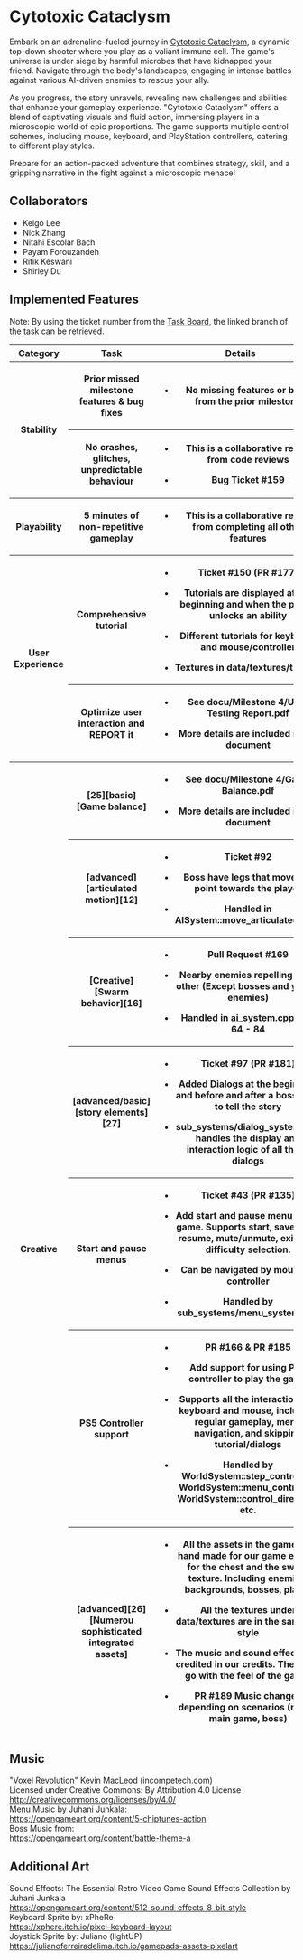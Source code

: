 # Cytotoxic Cataclysm

Embark on an adrenaline-fueled journey in [Cytotoxic Cataclysm](https://cytotoxiccataclysm.itch.io/cytotoxic-cataclysm), a dynamic top-down shooter where you play as a valiant immune cell. The game's universe is under siege by harmful microbes that have kidnapped your friend. Navigate through the body's landscapes, engaging in intense battles against various AI-driven enemies to rescue your ally.

As you progress, the story unravels, revealing new challenges and abilities that enhance your gameplay experience. "Cytotoxic Cataclysm" offers a blend of captivating visuals and fluid action, immersing players in a microscopic world of epic proportions. The game supports multiple control schemes, including mouse, keyboard, and PlayStation controllers, catering to different play styles.

Prepare for an action-packed adventure that combines strategy, skill, and a gripping narrative in the fight against a microscopic menace!

## Collaborators
- Keigo Lee
- Nick Zhang
- Nitahi Escolar Bach
- Payam Forouzandeh
- Ritik Keswani
- Shirley Du

## Implemented Features
Note: By using the ticket number from the [<u>Task
Board</u>](https://github.students.cs.ubc.ca/orgs/CPSC427-2023W-T1/projects/3/views/1),
the linked branch of the task can be retrieved.
<table>
	<colgroup>
		<col style="width: 15%" />
		<col style="width: 25%" />
		<col style="width: 59%" />
	</colgroup>
	<thead>
		<tr class="header">
			<th><strong>Category</strong></th>
			<th><strong>Task</strong></th>
			<th><strong>Details</strong></th>
		</tr>
		<tr>
			<th rowspan="2">Stability</th>
			<th>
			<p>Prior missed milestone features & bug fixes</p>
			</th>
			<th><ul>
			<li>
			<p>No missing features or bugs from the prior milestone</p>
			</li>
			</th>
		</tr>
		<tr>
			<th>
			<p>No crashes, glitches, unpredictable behaviour </p>
			</th>
			<th><ul>
			<li>
			<p>This is a collaborative result from code reviews</p>
			</li>
			<li>
			<p>Bug Ticket #159</p>
			</li>
			</th>
		</tr>
		<tr>
			<th rowspan="1">Playability</th>
			<th>
			<p>5 minutes of non-repetitive gameplay</p>
			</th>
			<th><ul>
			<li>
			<p>This is a collaborative result from completing all other features</p>
			</li>
			</th>
		</tr>
		<tr>
			<th rowspan="2">User Experience</th>
			<th>
			<p>Comprehensive tutorial</p>
			</th>
			<th><ul>
			<li>
			<p>Ticket #150 (PR #177)</p>
			</li>
			<li>
			<p>Tutorials are displayed at the beginning and when the player unlocks an ability</p>
			</li>
			<li>
			<p>Different tutorials for keyboard and mouse/controller</p>
			</li>
			<li>
			<p>Textures in data/textures/tutorial</p>
			</li>
			</ul>
			</th>
		</tr>
		<tr class="odd">
			<th>
			<p>Optimize user interaction and REPORT it</p>
			</th>
			<th><ul>
			<li>
			<p>See docu/Milestone 4/User Testing Report.pdf</p>
			</li>
			<li>
			<p>More details are included in the document</p>
			</li>
		</tr>
		<tr>
			<th rowspan="7">Creative</th>
			<th>[25][basic][Game balance]</th>
			<th><ul>
			<li>
			<p>See docu/Milestone 4/Game Balance.pdf</p>
			</li>
			<li>
			<p>More details are included in the document</p>
			</li>
			</ul>
			</th>
		</tr>
		<tr>
			<th>[advanced][articulated motion][12]</th>
			<th><ul>
			<li>
			<p>Ticket #92</p>
			</li>
			<li>
			<p>Boss have legs that moves to point towards the player</p>
			</li>
			<li>
			<p>Handled in AISystem::move_articulated_part</p>
			</li>
			</ul>
			</th>
		</tr>
		<tr>
			<th>[Creative][Swarm behavior][16] </th>
			<th><ul>
			<li>
			<p>Pull Request #169</p>
			</li>
			<li>
			<p>Nearby enemies repelling each other (Except bosses and yellow enemies)</p>
			</li>
			<li>
			<p>Handled in ai_system.cpp, line 64 - 84</p>
			</li>
			</ul>
			</th>
		</tr>
		<tr>
			<th>[advanced/basic][story elements][27]</th>
			<th><ul>
			<li>
			<p>Ticket #97 (PR #181)
</p>
			</li>
			<li>
			<p>Added Dialogs at the beginning and before and after a boss fight to tell the story
</p>
			</li>
			<li>
			<p>sub_systems/dialog_system.cpp handles the display and interaction logic of all these dialogs</p>
			</li>
			</ul>
			</th>
		</tr>
		<tr>
			<th>Start and pause menus</th>
			<th><ul>
			<li>
			<p>Ticket #43 (PR #135)</p>
			</li>
			<li>
			<p>Add start and pause menu to the game. Supports start, save/load, resume, mute/unmute, exit, and difficulty selection.
</p>
			</li>
			<li>
			<p>Can be navigated by mouse or controller
</p>
			</li>
			<li>
			<p>Handled by sub_systems/menu_system.cpp
</p>
			</li>
			</ul>
			</th>
		</tr>
		<tr>
			<th>PS5 Controller support</th>
			<th><ul>
			<li>
			<p>PR #166 & PR #185
</p>
			</li>
			<li>
			<p>Add support for using PS5 controller to play the game</p>
			</li>
			<li>
			<p>Supports all the interactions as keyboard and mouse, including regular gameplay, menu navigation, and skipping tutorial/dialogs
</p>
			</li>
			<li>
			<p>Handled by WorldSystem::step_controller, WorldSystem::menu_controller, WorldSystem::control_direction, etc.
</p>
			</li>
			</ul>
			</th>
		</tr>
		<tr>
			<th>[advanced][26][Numerou sophisticated integrated assets]</th>
			<th><ul>
			<li>
			<p>All the assets in the game are hand made for our game except for the chest and the sword texture. Including enemies, backgrounds, bosses, player</p>
			</li>
			<li>
			<p>All the textures under data/textures are in the same art style</p>
			</li>
			<li>
			<p>The music and sound effects are credited in our credits. They also go with the feel of the game.</p>
			</li>
			<li>
			<p>PR #189 Music changes depending on scenarios (menu, main game, boss)</p>
			</li>
			</ul>
			</th>
		</tr>
	</thead>
</table>

## Music
"Voxel Revolution" Kevin MacLeod (incompetech.com)  
Licensed under Creative Commons: By Attribution 4.0 License  
http://creativecommons.org/licenses/by/4.0/  
Menu Music by Juhani Junkala:  
https://opengameart.org/content/5-chiptunes-action  
Boss Music from:  
https://opengameart.org/content/battle-theme-a  

## Additional Art 
Sound Effects: The Essential Retro Video Game Sound Effects Collection by Juhani Junkala  
https://opengameart.org/content/512-sound-effects-8-bit-style  
Keyboard Sprite by: xPheRe  
https://xphere.itch.io/pixel-keyboard-layout  
Joystick Sprite by: Juliano (lightUP)  
https://julianoferreiradelima.itch.io/gamepads-assets-pixelart  
